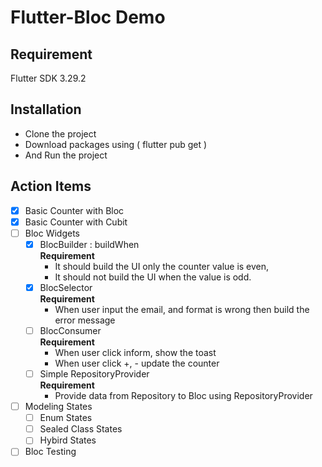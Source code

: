 # Flutter-Bloc Demo

## Requirement
Flutter SDK 3.29.2

## Installation
- Clone the project
- Download packages using ( flutter pub get ) 
- And Run the project

## Action Items
- [x] Basic Counter with Bloc
- [x] Basic Counter with Cubit
- [ ] Bloc Widgets
    - [x] BlocBuilder : buildWhen  
        **Requirement**
        - It should build the UI only the counter value is even,
        - It should not build the UI when the value is odd.
    - [x] BlocSelector  
        **Requirement**
        - When user input the email, and format is wrong then build the error message 
    - [ ] BlocConsumer  
        **Requirement**
        - When user click inform, show the toast
        - When user click +, - update the counter 
    - [ ] Simple RepositoryProvider  
        **Requirement**
        - Provide data from Repository to Bloc using RepositoryProvider 
- [ ] Modeling States
    - [ ] Enum States
    - [ ] Sealed Class States
    - [ ] Hybird States
- [ ] Bloc Testing
